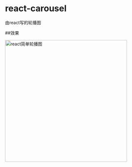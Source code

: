 # react-carousel
由react写的轮播图

##效果

<img src="https://github.com/genmmao/MarkdownPhotos/blob/master/react-carousel/react-carousel.gif?raw=true" width="400" height="400" alt="react简单轮播图"/>